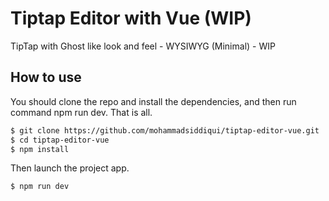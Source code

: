 # Tiptap Editor with Vue (WIP)

TipTap with Ghost like look and feel - WYSIWYG (Minimal) - WIP

## How to use

You should clone the repo and install the dependencies, and then run command npm run dev. That is all.

```bash
$ git clone https://github.com/mohammadsiddiqui/tiptap-editor-vue.git
$ cd tiptap-editor-vue
$ npm install
```

Then launch the project app.

```bash
$ npm run dev
```
